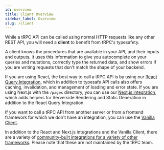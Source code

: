 ```yaml
---
id: overview
title: Client Overview
sidebar_label: Overview
slug: /client
---
```


While a tRPC API can be called using normal HTTP requests like any other REST API, you will need a **client** to benefit from tRPC's typesafety.

A client knows the procedures that are available in your API, and their inputs and outputs. It uses this information to give you autocomplete on your queries and mutations, correctly type the returned data, and show errors if you are writing requests that don't match the shape of your backend.

If you are using React, the best way to call a tRPC API is by using our [React Query Integration](./react/introduction.mdx), which in addition to typesafe API calls also offers caching, invalidation, and management of loading and error state. If you are using Next.js with the `/pages` directory, you can use our [Next.js integration](./nextjs/introduction.mdx), which adds helpers for Serverside Rendering and Static Generation in addition to the React Query Integration.

If you want to call a tRPC API from another server or from a frontend framework for which we don't have an integration, you can use the [Vanilla Client](./vanilla/introduction.md).

In addition to the React and Next.js integrations and the Vanilla Client, there are a variety of [community-built integrations for a variety of other frameworks](/docs/community/awesome-trpc#frontend-frameworks). Please note that these are not maintained by the tRPC team.
